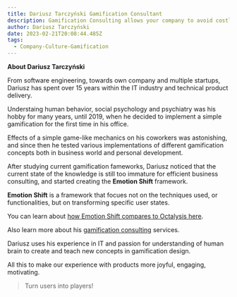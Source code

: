 ```yaml
---
title: Dariusz Tarczyński Gamification Consultant
description: Gamification Consulting allows your company to avoid costly mistakes while trying to improve user engagement. Dariusz is an experienced consultant with experience in IT industry
author: Dariusz Tarczyński
date: 2023-02-21T20:08:44.485Z
tags:
  - Company-Culture-Gamification
---
```

**About Dariusz Tarczyński**

From software engineering, towards own company and multiple startups, Dariusz has spent over 15 years within the IT industry and technical product delivery.

Understaing human behavior, social psychology and psychiatry was his hobby for many years, until 2019, when he decided to implement a simple gamification for the first time in his office.

Effects of a simple game-like mechanics on his coworkers was astonishing, and since then he tested various implementations of different gamification concepts both in business world and personal development.

After studying current gamification fameworks, Dariusz noticed that the current state of the knowledge is still too immature for efficient business consulting, and started creating the **Emotion Shift** framework.

**Emotion Shift** is a framework that focues not on the techniques used, or functionalities, but on transforming specific user states.

You can learn about [how Emotion Shift compares to Octalysis here](/octalysis-vs-emotion-shift-framework.html).


Also learn more about his [gamification consulting](/gamification-consulting.html) services.


Dariusz uses his experience in IT and passion for understanding of human brain to create and teach new concepts in gamification design.

All this to make our experience with products more joyful, engaging, motivating.

> Turn users into players!